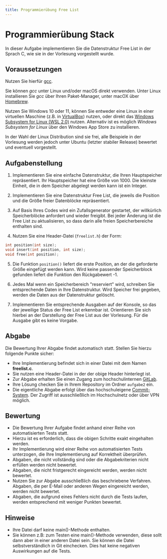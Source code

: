 ```yaml
---
title: Programmierübung Free List
---
```


# Programmierübung Stack

In dieser Aufgabe implementieren Sie die Datenstruktur Free List in der Sprach C, wie sie in der Vorlesung vorgestellt wurde.

## Voraussetzungen

Nutzen Sie hierfür [gcc](https://gcc.gnu.org/).

Sie können *gcc* unter Linux und/oder macOS direkt verwenden. Unter Linux installieren Sie *gcc* über Ihren Paket-Manager, unter macOX über [Homebrew](https://brew.sh/).

Nutzen Sie Windows 10 oder 11, können Sie entweder eine Linux in einer virtuellen Maschine (z.B. in [VirtualBox](https://www.virtualbox.org/)) nutzen, oder direkt das [Windows Subsystem for Linux (WSL 2.0)](https://docs.microsoft.com/en-us/windows/wsl/install-win10) nutzen. Alternativ ist es möglich *Windows Subsystem for Linux* über den Windows App Store zu installieren.

In der Wahl der Linux Distribution sind sie frei, alle Beispiele in der Vorlesung werden jedoch unter Ubuntu (letzter stabiler Release) bewertet und eventuell vorgestellt. 

## Aufgabenstellung 

1. Implementieren Sie eine einfache Datenstruktur, die Ihren Hauptspeicher repräsentiert. Ihr Hauptspeicher hat eine Größe von 1000. Die kleinste Einheit, die in dem Speicher abgelegt werden kann ist ein Integer.

2. Implementieren Sie eine Datenstruktur Free List, die jeweils die Position und die Größe freier Datenblöcke repräsentiert.

3. Auf Basis Ihres Codes wird ein Zufallsgenerator gestartet, der willkürlich Speicherblöcke anfordert und wieder freigibt. Bei jeder Änderung ist die Free List zu aktualisieren, so dass darin alle freien Speicherbereiche enthalten sind.

4. Nutzen Sie eine Header-Datei (`freelist.h`) der Form:

```c 
int position(int size);
void insert(int position, int size);
void free(int position);
```

5. Die Funktion `position()` liefert die erste Position, an der die geforderte Größe eingefügt werden kann. Wird keine passender Speicherblock gefunden liefert die Funktion den Rückgabewert -1.

6. Jedes Mal wenn ein Speicherbereich "reserviert" wird, schreiben Sie entsprechende Daten in Ihre Datenstruktur. Wird Speicher frei gegeben, werden die Daten aus der Datenstruktur gelöscht.

7. Implementieren Sie entsprechende Ausgaben auf der Konsole, so das der jeweilige Status der Free List erkennbar ist. Orientieren Sie sich hierbei an der Darstellung der Free List aus der Vorlesung. Für die Ausgabe gibt es keine Vorgabe.


## Abgabe

Die Bewertung Ihrer Abgabe findet automatisch statt. Stellen Sie hierzu folgende Punkte sicher:

* Ihre Implementierung befindet sich in einer Datei mit dem Namen **freelist.c**. 
* Sie nutzen eine Header-Datei in der der obige Header hinterlegt ist. 
* Zur Abgabe erhalten Sie einen Zugang zum hochschulinternen [GitLab](https://git.it.hs-heilbronn.de/).
* Ihre Lösung checken Sie in Ihrem Repository im Ordner `aufgabe2` ein.
* Die eigentliche Abgabe erfolgt über das hochschuleigene [Commit-System](https://commit.it.hs-heilbronn.de/). Der Zugriff ist ausschließlich im Hochschulnetz oder über VPN möglich. 

## Bewertung

* Die Bewertung Ihrer Aufgabe findet anhand einer Reihe von automatisierten Tests statt. 
* Hierzu ist es erforderlich, dass die obigen Schritte exakt eingehalten werden. 
* Ihr Implementierung wird einer Reihe von automatisierten Tests unterzogen, die Ihre Implementierung auf Korrektheit überprüfen. 
* Abgaben, die nicht vollständig sind oder die Abgabekriterien nicht erfüllen werden nicht bewertet. 
* Abgaben, die nicht fristgerecht eingereicht werden, werden nicht bewertet. 
* Nutzen Sie zur Abgabe ausschließlich das beschriebene Verfahren. Abgaben, die per E-Mail oder anderen Wegen eingereicht werden, werden nicht bewertet. 
* Abgaben, die aufgrund eines Fehlers nicht durch die Tests laufen, werden entsprechend mit weniger Punkten bewertet.

## Hinweise 

- Ihre Datei darf keine main()-Methode enthalten.
- Sie können z.B: zum Testen eine main()-Methode verwenden, diese sollt dann aber in einer anderen Datei sein. Sie können die Datei selbstverständlich in Git einchecken. Dies hat keine negativen Auswirkungen auf die Tests. 